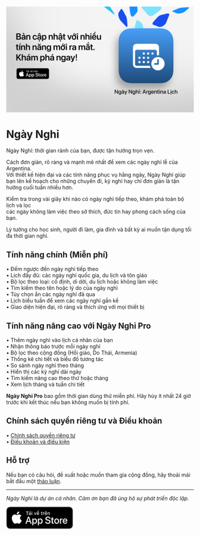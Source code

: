 [![Ngày Nghỉ App](images/banner.png)](https://apps.apple.com/app/id6744455042)  

# Ngày Nghỉ  

Ngày Nghỉ: thời gian rảnh của bạn, được tận hưởng trọn vẹn.  

Cách đơn giản, rõ ràng và mạnh mẽ nhất để xem các ngày nghỉ lễ của Argentina.  
Với thiết kế hiện đại và các tính năng phục vụ hằng ngày, Ngày Nghỉ giúp bạn lên kế hoạch cho những chuyến đi, kỳ nghỉ hay chỉ đơn giản là tận hưởng cuối tuần nhiều hơn.  

Kiểm tra trong vài giây khi nào có ngày nghỉ tiếp theo, khám phá toàn bộ lịch và lọc  
các ngày không làm việc theo sở thích, đức tin hay phong cách sống của bạn.  

Lý tưởng cho học sinh, người đi làm, gia đình và bất kỳ ai muốn tận dụng tối đa thời gian nghỉ.  

## Tính năng chính (Miễn phí)  

• Đếm ngược đến ngày nghỉ tiếp theo  
• Lịch đầy đủ: các ngày nghỉ quốc gia, du lịch và tôn giáo  
• Bộ lọc theo loại: cố định, di dời, du lịch hoặc không làm việc  
• Tìm kiếm theo tên hoặc lý do của ngày nghỉ  
• Tùy chọn ẩn các ngày nghỉ đã qua  
• Lịch biểu tuần để xem các ngày nghỉ gần kề  
• Giao diện hiện đại, rõ ràng và thích ứng với mọi thiết bị  

## Tính năng nâng cao với Ngày Nghỉ Pro  

• Thêm ngày nghỉ vào lịch cá nhân của bạn  
• Nhận thông báo trước mỗi ngày nghỉ  
• Bộ lọc theo cộng đồng (Hồi giáo, Do Thái, Armenia)  
• Thống kê chi tiết và biểu đồ tương tác  
• So sánh ngày nghỉ theo tháng  
• Hiển thị các kỳ nghỉ dài ngày  
• Tìm kiếm nâng cao theo thứ hoặc tháng  
• Xem lịch tháng và tuần chi tiết  

**Ngày Nghỉ Pro** bao gồm thời gian dùng thử miễn phí. Hãy hủy ít nhất 24 giờ trước khi kết thúc nếu bạn không muốn bị tính phí.  

## Chính sách quyền riêng tư và Điều khoản  

• [Chính sách quyền riêng tư](https://lucasditomase.github.io/feriados/vi/privacy-policy)  
• [Điều khoản và điều kiện](https://lucasditomase.github.io/feriados/vi/terms-and-conditions)  

## Hỗ trợ  

Nếu bạn có câu hỏi, đề xuất hoặc muốn tham gia cộng đồng, hãy thoải mái bắt đầu một [thảo luận](https://github.com/lucasditomase/feriados/discussions).  

---  

*Ngày Nghỉ là dự án cá nhân. Cảm ơn bạn đã ủng hộ sự phát triển độc lập.*  

<p align="left">  
  <a href="https://apps.apple.com/app/id6744455042">  
    <img src="images/download-badge.svg" height="60">  
  </a>  
</p>  

